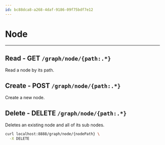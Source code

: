 ```yaml
---
id: bc88dca8-a268-4daf-9186-09f75bdf7e12
---
```


# Node

<rat graph depth=1 />

---

## Read - GET `/graph/node/{path:.*}`

Read a node by its path.

## Create - POST `/graph/node/{path:.*}`

Create a new node.

## Delete - DELETE `/graph/node/{path:.*}`

Deletes an existing node and all of its sub nodes.

```sh
curl localhost:8888/graph/node/{nodePath} \
  -X DELETE
```
